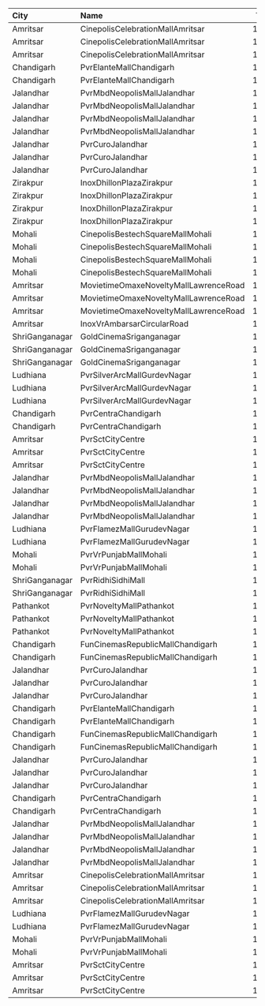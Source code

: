 | City           | Name                                  |  Time | Type          | Price | Capacity | Booked |
| :------------- | :------------------------------------ | ----: | :------------ | ----: | -------: | -----: |
| Amritsar       | CinepolisCelebrationMallAmritsar      | 10:15 | Premium       |  100₹ |       73 |     30 |
| Amritsar       | CinepolisCelebrationMallAmritsar      | 10:15 | Executive     |  100₹ |       96 |     50 |
| Amritsar       | CinepolisCelebrationMallAmritsar      | 10:15 | Normal        |  100₹ |       42 |     28 |
| Chandigarh     | PvrElanteMallChandigarh               | 10:40 | Classic       |  119₹ |       72 |      0 |
| Chandigarh     | PvrElanteMallChandigarh               | 10:40 | Recliner      |  276₹ |       27 |      0 |
| Jalandhar      | PvrMbdNeopolisMallJalandhar           | 10:45 | Recliner      |  270₹ |       12 |     12 |
| Jalandhar      | PvrMbdNeopolisMallJalandhar           | 10:45 | Prime         |  215₹ |       12 |      2 |
| Jalandhar      | PvrMbdNeopolisMallJalandhar           | 10:45 | Classic       |  130₹ |       48 |      2 |
| Jalandhar      | PvrMbdNeopolisMallJalandhar           | 10:45 | ClassicPlus   |  150₹ |       17 |      4 |
| Jalandhar      | PvrCuroJalandhar                      | 11:10 | Classic       |  130₹ |        9 |      0 |
| Jalandhar      | PvrCuroJalandhar                      | 11:10 | Prime         |  185₹ |       21 |      0 |
| Jalandhar      | PvrCuroJalandhar                      | 11:10 | ClassicPlus   |  130₹ |       18 |      0 |
| Zirakpur       | InoxDhillonPlazaZirakpur              | 12:15 | Club          |  150₹ |       55 |      0 |
| Zirakpur       | InoxDhillonPlazaZirakpur              | 12:15 | Executive     |  130₹ |       39 |      0 |
| Zirakpur       | InoxDhillonPlazaZirakpur              | 12:15 | RoyalRecliner |  300₹ |        5 |      0 |
| Zirakpur       | InoxDhillonPlazaZirakpur              | 12:15 | Royal         |  150₹ |       28 |      0 |
| Mohali         | CinepolisBestechSquareMallMohali      | 12:20 | Normal        |  100₹ |       19 |      0 |
| Mohali         | CinepolisBestechSquareMallMohali      | 12:20 | Executive     |  100₹ |       48 |      0 |
| Mohali         | CinepolisBestechSquareMallMohali      | 12:20 | Premium       |  100₹ |       31 |      0 |
| Mohali         | CinepolisBestechSquareMallMohali      | 12:20 | Vip           |  200₹ |        7 |      2 |
| Amritsar       | MovietimeOmaxeNoveltyMallLawrenceRoad | 13:20 | Gold          |  120₹ |       78 |     48 |
| Amritsar       | MovietimeOmaxeNoveltyMallLawrenceRoad | 13:20 | Silver        |  120₹ |       57 |     28 |
| Amritsar       | MovietimeOmaxeNoveltyMallLawrenceRoad | 13:20 | Platinum      |  120₹ |       17 |      0 |
| Amritsar       | InoxVrAmbarsarCircularRoad            | 13:20 | Normal        |  112₹ |       79 |      0 |
| ShriGanganagar | GoldCinemaSriganganagar               | 13:30 | Box           |  300₹ |      100 |      0 |
| ShriGanganagar | GoldCinemaSriganganagar               | 13:30 | Platinum      |  140₹ |      100 |      0 |
| ShriGanganagar | GoldCinemaSriganganagar               | 13:30 | Gold          |  140₹ |      100 |      0 |
| Ludhiana       | PvrSilverArcMallGurdevNagar           | 13:30 | Recliner      |  370₹ |       16 |      0 |
| Ludhiana       | PvrSilverArcMallGurdevNagar           | 13:30 | Prime         |  220₹ |        8 |      0 |
| Ludhiana       | PvrSilverArcMallGurdevNagar           | 13:30 | Classic       |  160₹ |       54 |      0 |
| Chandigarh     | PvrCentraChandigarh                   | 13:40 | Prime         |  138₹ |      138 |     74 |
| Chandigarh     | PvrCentraChandigarh                   | 13:40 | Classic       |  109₹ |       84 |     44 |
| Amritsar       | PvrSctCityCentre                      | 14:00 | Classic       |  160₹ |       45 |      1 |
| Amritsar       | PvrSctCityCentre                      | 14:00 | Prime         |  170₹ |       30 |      7 |
| Amritsar       | PvrSctCityCentre                      | 14:00 | Recliner      |  330₹ |       12 |      0 |
| Jalandhar      | PvrMbdNeopolisMallJalandhar           | 14:15 | Recliner      |  380₹ |       11 |      0 |
| Jalandhar      | PvrMbdNeopolisMallJalandhar           | 14:15 | Prime         |  265₹ |       11 |      0 |
| Jalandhar      | PvrMbdNeopolisMallJalandhar           | 14:15 | Classic       |  150₹ |       36 |      6 |
| Jalandhar      | PvrMbdNeopolisMallJalandhar           | 14:15 | ClassicPlus   |  175₹ |       72 |      8 |
| Ludhiana       | PvrFlamezMallGurudevNagar             | 14:15 | Prime         |  138₹ |       28 |      0 |
| Ludhiana       | PvrFlamezMallGurudevNagar             | 14:15 | Classic       |  112₹ |       58 |      0 |
| Mohali         | PvrVrPunjabMallMohali                 | 14:35 | Classic       |  180₹ |       55 |      0 |
| Mohali         | PvrVrPunjabMallMohali                 | 14:35 | Prime         |  210₹ |       24 |      0 |
| ShriGanganagar | PvrRidhiSidhiMall                     | 15:00 | Classic       |  150₹ |       19 |      0 |
| ShriGanganagar | PvrRidhiSidhiMall                     | 15:00 | Prime         |  150₹ |       44 |      0 |
| Pathankot      | PvrNoveltyMallPathankot               | 15:00 | Classic       |  120₹ |       28 |      0 |
| Pathankot      | PvrNoveltyMallPathankot               | 15:00 | Prime         |  130₹ |       22 |      0 |
| Pathankot      | PvrNoveltyMallPathankot               | 15:00 | PrimePlus     |  150₹ |       45 |      0 |
| Chandigarh     | FunCinemasRepublicMallChandigarh      | 16:00 | Normal        |  130₹ |       36 |      0 |
| Chandigarh     | FunCinemasRepublicMallChandigarh      | 16:00 | Executive     |  140₹ |       80 |      4 |
| Jalandhar      | PvrCuroJalandhar                      | 16:25 | Classic       |  130₹ |        9 |      0 |
| Jalandhar      | PvrCuroJalandhar                      | 16:25 | Prime         |  220₹ |       21 |      1 |
| Jalandhar      | PvrCuroJalandhar                      | 16:25 | ClassicPlus   |  155₹ |       18 |      0 |
| Chandigarh     | PvrElanteMallChandigarh               | 16:40 | Classic       |  165₹ |       70 |     22 |
| Chandigarh     | PvrElanteMallChandigarh               | 16:40 | Recliner      |  507₹ |       13 |      0 |
| Chandigarh     | FunCinemasRepublicMallChandigarh      | 18:20 | Normal        |  130₹ |       36 |      0 |
| Chandigarh     | FunCinemasRepublicMallChandigarh      | 18:20 | Executive     |  140₹ |       80 |      0 |
| Jalandhar      | PvrCuroJalandhar                      | 18:35 | Classic       |  130₹ |        9 |      2 |
| Jalandhar      | PvrCuroJalandhar                      | 18:35 | Prime         |  230₹ |       39 |      0 |
| Jalandhar      | PvrCuroJalandhar                      | 18:35 | ClassicPlus   |  155₹ |        9 |      0 |
| Chandigarh     | PvrCentraChandigarh                   | 18:55 | Prime         |  138₹ |      138 |     75 |
| Chandigarh     | PvrCentraChandigarh                   | 18:55 | Classic       |  109₹ |       84 |     42 |
| Jalandhar      | PvrMbdNeopolisMallJalandhar           | 19:30 | Recliner      |  380₹ |       11 |      0 |
| Jalandhar      | PvrMbdNeopolisMallJalandhar           | 19:30 | Prime         |  265₹ |       11 |      0 |
| Jalandhar      | PvrMbdNeopolisMallJalandhar           | 19:30 | Classic       |  150₹ |       36 |     36 |
| Jalandhar      | PvrMbdNeopolisMallJalandhar           | 19:30 | ClassicPlus   |  175₹ |       72 |     72 |
| Amritsar       | CinepolisCelebrationMallAmritsar      | 19:30 | Premium       |  120₹ |       52 |      2 |
| Amritsar       | CinepolisCelebrationMallAmritsar      | 19:30 | Executive     |  120₹ |       97 |      0 |
| Amritsar       | CinepolisCelebrationMallAmritsar      | 19:30 | Normal        |  120₹ |       17 |      0 |
| Ludhiana       | PvrFlamezMallGurudevNagar             | 19:30 | Prime         |  160₹ |       28 |      3 |
| Ludhiana       | PvrFlamezMallGurudevNagar             | 19:30 | Classic       |  138₹ |       58 |      0 |
| Mohali         | PvrVrPunjabMallMohali                 | 19:30 | Classic       |  180₹ |       55 |      0 |
| Mohali         | PvrVrPunjabMallMohali                 | 19:30 | Prime         |  210₹ |       24 |      0 |
| Amritsar       | PvrSctCityCentre                      | 19:40 | Classic       |  160₹ |       45 |      0 |
| Amritsar       | PvrSctCityCentre                      | 19:40 | Prime         |  170₹ |       30 |      0 |
| Amritsar       | PvrSctCityCentre                      | 19:40 | Recliner      |  330₹ |       12 |      0 |